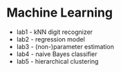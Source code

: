 # Machine Learning

- lab1 - kNN digit recognizer
- lab2 - regression model
- lab3 - (non-)parameter estimation
- lab4 - naive Bayes classifier
- lab5 - hierarchical clustering